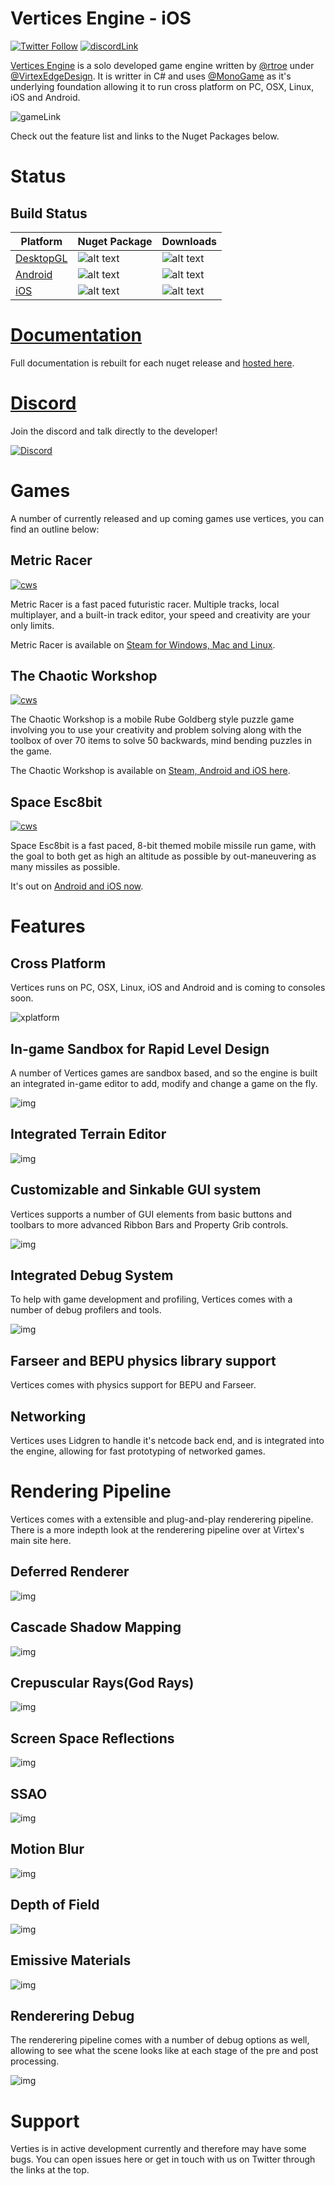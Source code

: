 # Vertices Engine - iOS

[![Twitter Follow](https://img.shields.io/twitter/follow/virtexedge?style=social)](https://twitter.com/VirtexEdge)
[![discordLink](https://img.shields.io/discord/477648425492545559?logo=discord)](https://discord.gg/y77qy7Avhx)

[Vertices Engine](https://virtexedge.design/work/vertices-engine/) is a solo developed game engine written by [@rtroe](https://github.com/rtroe) under [@VirtexEdgeDesign](https://virtexedge.design/). It is writter in C# and uses [@MonoGame](https://github.com/MonoGame/MonoGame) as it's underlying foundation allowing it to run cross platform on PC, OSX, Linux, iOS and Android.

![gameLink](https://i.imgur.com/FgyFGya.png)

Check out the feature list and links to the Nuget Packages below.

# Status

## Build Status

| Platform | Nuget Package                   | Downloads|
|----------|---------------------------------|--------------------------------
| [DesktopGL](https://www.nuget.org/packages/VerticesEngine.DesktopGL/)| ![alt text][buildOGL] |![alt text][dwnldOGL]|
| [Android](https://www.nuget.org/packages/VerticesEngine.Android/)  | ![alt text][buildAdr] |![alt text][dwnldAdr]|
| [iOS](https://www.nuget.org/packages/VerticesEngine.iOS)      | ![alt text][buildIOS] |![alt text][dwnldIOS]|


[buildxna]: https://img.shields.io/badge/build-depreciated-lightgray.svg
[buildDrX]: https://img.shields.io/badge/build-tbd-orange.svg
[buildOGL]: https://img.shields.io/nuget/v/VerticesEngine.DesktopGL.svg?logo=nuget
[buildAdr]: https://img.shields.io/nuget/v/VerticesEngine.Android.svg?logo=nuget
[buildIOS]: https://img.shields.io/nuget/v/VerticesEngine.iOS.svg?logo=nuget

[dwnldDrX]: https://img.shields.io/badge/build-tbd-orange.svg
[dwnldOGL]: https://img.shields.io/nuget/dt/VerticesEngine.DesktopGL.svg?logo=steam
[dwnldAdr]: https://img.shields.io/nuget/dt/VerticesEngine.Android.svg?logo=android
[dwnldIOS]: https://img.shields.io/nuget/dt/VerticesEngine.iOS.svg?logo=ios

[nugetSuccess]: https://img.shields.io/badge/nuget-released-green.svg
[nugetbeta]: https://img.shields.io/badge/nuget-beta-blue.svg
[nugetTBD]: https://img.shields.io/badge/nuget-comingsoon-orange.svg
[nugetNA]: https://img.shields.io/badge/nuget-deprecetated-lightgray.svg

# [Documentation](https://virtexedge.github.io/VerticesEngine/)
Full documentation is rebuilt for each nuget release and [hosted here](https://virtexedge.github.io/VerticesEngine/).

# [Discord](https://discord.gg/y77qy7Avhx)
Join the discord and talk directly to the developer!

[![Discord](https://i.imgur.com/Utz8COM.png)](https://discord.gg/y77qy7Avhx)

# Games
A number of currently released and up coming games use vertices, you can find an outline below:

## Metric Racer
[![cws](https://i.imgur.com/92O3Ocf.png)](http://games.virtexedge.com/MetricRacer/)

Metric Racer is a fast paced futuristic racer. Multiple tracks, local multiplayer, and a built-in track editor, your speed and creativity are your only limits.

Metric Racer is available on [Steam for Windows, Mac and Linux](http://games.virtexedge.com/MetricRacer/).

## The Chaotic Workshop
[![cws](https://i.imgur.com/Uy0pJaA.png)](http://games.virtexedge.com/TheChaoticWorkshop/)

The Chaotic Workshop is a mobile Rube Goldberg style puzzle game involving you to use your creativity and problem solving along with the toolbox of over 70 items to solve 50 backwards, mind bending puzzles in the game.

The Chaotic Workshop is available on [Steam, Android and iOS here](http://games.virtexedge.com/TheChaoticWorkshop/).

## Space Esc8bit
[![cws](https://i.imgur.com/pcSmVlE.png)](http://games.virtexedge.com/SpaceEsc8bit/)

Space Esc8bit is a fast paced, 8-bit themed mobile missile run game, with the goal to both get as high an altitude as possible by out-maneuvering as many missiles as possible.

It's out on [Android and iOS now](http://games.virtexedge.com/SpaceEsc8bit/).

# Features

## Cross Platform
Vertices runs on PC, OSX, Linux, iOS and Android and is coming to consoles soon.

![xplatform](https://i.imgur.com/e4mxOQ9.png)

## In-game Sandbox for Rapid Level Design
A number of Vertices games are sandbox based, and so the engine is built an integrated in-game editor to add, modify and change a game on the fly.

![img](https://i.imgur.com/wnCtNGX.png)

## Integrated Terrain Editor
![img](https://i.imgur.com/sPTtg9W.png)

## Customizable and Sinkable GUI system
Vertices supports a number of GUI elements from basic buttons and toolbars to more advanced Ribbon Bars and Property Grib controls.

![img](https://i.imgur.com/5N3F7mi.png)

## Integrated Debug System
To help with game development and profiling, Vertices comes with a number of debug profilers and tools.

![img](https://i.imgur.com/VYCcuGF.png)

## Farseer and BEPU physics library support
Vertices comes with physics support for BEPU and Farseer.

## Networking
Vertices uses Lidgren to handle it's netcode back end, and is integrated into the engine, allowing for fast prototyping of networked games.

# Rendering Pipeline
Vertices comes with a extensible and plug-and-play renderering pipeline. There is a more indepth look at the renderering pipeline over at Virtex's main site here.

## Deferred Renderer

![img](https://i.imgur.com/bhO1SjQ.png)

## Cascade Shadow Mapping

![img](https://i.imgur.com/LX2a3Y8.png)

## Crepuscular Rays(God Rays)

![img](https://i.imgur.com/amckqgS.png)

## Screen Space Reflections

![img](https://i.imgur.com/jukGSeO.png)

## SSAO

![img](https://i.imgur.com/GA6vy0W.png)

## Motion Blur

![img](https://i.imgur.com/z4PtH79.png)

## Depth of Field

![img](https://i.imgur.com/G25xjEV.png)

## Emissive Materials

![img](https://i.imgur.com/vJT6gnC.png)

## Renderering Debug 
The renderering pipeline comes with a number of debug options as well, allowing to see what the scene looks like at each stage of the pre and post processing.

![img](https://i.imgur.com/8YTpuvY.png)

# Support

Verties is in active development currently and therefore may have some bugs. You can open issues here or get in touch with us on Twitter through the links at the top.
